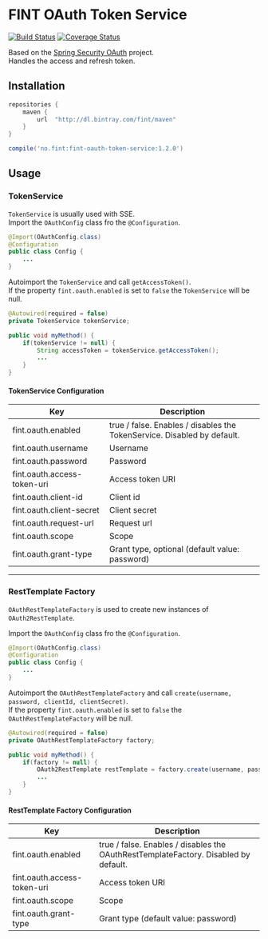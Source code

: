 # FINT OAuth Token Service

[![Build Status](https://travis-ci.org/FINTLabs/fint-oauth-token-service.svg?branch=master)](https://travis-ci.org/FINTLabs/fint-oauth-token-service)
[![Coverage Status](https://coveralls.io/repos/github/FINTLabs/fint-oauth-token-service/badge.svg?branch=master)](https://coveralls.io/github/FINTLabs/fint-oauth-token-service?branch=master)

Based on the [Spring Security OAuth](http://projects.spring.io/spring-security-oauth/) project.  
Handles the access and refresh token.


## Installation

```groovy
repositories {
    maven {
        url  "http://dl.bintray.com/fint/maven" 
    }
}

compile('no.fint:fint-oauth-token-service:1.2.0')
```

## Usage

### TokenService

`TokenService` is usually used with SSE.  
Import the `OAuthConfig` class fro the `@Configuration`.

```java
@Import(OAuthConfig.class)
@Configuration
public class Config {
    ...
}
```

Autoimport the `TokenService` and call `getAccessToken()`.  
If the property `fint.oauth.enabled` is set to `false` the `TokenService` will be null.

```java
@Autowired(required = false)
private TokenService tokenService;

public void myMethod() {
    if(tokenService != null) {
        String accessToken = tokenService.getAccessToken();
        ...
    }
}
```

#### TokenService Configuration

| Key | Description |
|-----|-------------|
| fint.oauth.enabled | true / false. Enables / disables the TokenService. Disabled by default. |
| fint.oauth.username | Username |
| fint.oauth.password | Password |
| fint.oauth.access-token-uri | Access token URI |
| fint.oauth.client-id | Client id |
| fint.oauth.client-secret | Client secret |
| fint.oauth.request-url | Request url |
| fint.oauth.scope | Scope |
| fint.oauth.grant-type | Grant type, optional (default value: password) |

---

### RestTemplate Factory

`OAuthRestTemplateFactory` is used to create new instances of `OAuth2RestTemplate`.

Import the `OAuthConfig` class fro the `@Configuration`.

```java
@Import(OAuthConfig.class)
@Configuration
public class Config {
    ...
}
```

Autoimport the `OAuthRestTemplateFactory` and call `create(username, password, clientId, clientSecret)`.  
If the property `fint.oauth.enabled` is set to `false` the `OAuthRestTemplateFactory` will be null.

```java
@Autowired(required = false)
private OAuthRestTemplateFactory factory;

public void myMethod() {
    if(factory != null) {
        OAuth2RestTemplate restTemplate = factory.create(username, password, clientId, clientSecret);
        ...
    }
}
```

#### RestTemplate Factory Configuration

| Key | Description |
|-----|-------------|
| fint.oauth.enabled | true / false. Enables / disables the OAuthRestTemplateFactory. Disabled by default. |
| fint.oauth.access-token-uri | Access token URI |
| fint.oauth.scope | Scope |
| fint.oauth.grant-type | Grant type (default value: password) |
